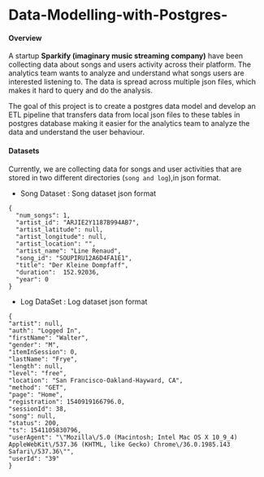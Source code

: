 # Data-Modelling-with-Postgres-

#### Overview
A startup **Sparkify (imaginary music streaming company)** have been collecting data about songs and users activity across their platform. The analytics team wants to analyze and understand what songs users are interested listening to. The data is spread across multiple json files, which makes it hard to query and do the analysis.

The goal of this project is to create a postgres data model and develop an ETL pipeline that transfers data from local json files to these tables in postgres database making it easier for the analytics team to analyze the data and understand the user behaviour. 


#### Datasets
Currently, we are collecting data for songs and user activities that are stored in two different directories (`song and log`),in json format.

* Song Dataset : Song dataset json format
```
{
  "num_songs": 1, 
  "artist_id": "ARJIE2Y1187B994AB7", 
  "artist_latitude": null, 
  "artist_longitude": null, 
  "artist_location": "", 
  "artist_name": "Line Renaud", 
  "song_id": "SOUPIRU12A6D4FA1E1", 
  "title": "Der Kleine Dompfaff", 
  "duration":  152.92036, 
  "year": 0
}
```

* Log DataSet : Log dataset json format
```
{
"artist": null, 
"auth": "Logged In", 
"firstName": "Walter", 
"gender": "M", 
"itemInSession": 0, 
"lastName": "Frye", 
"length": null, 
"level": "free", 
"location": "San Francisco-Oakland-Hayward, CA", 
"method": "GET",
"page": "Home", 
"registration": 1540919166796.0, 
"sessionId": 38,
"song": null, 
"status": 200, 
"ts": 1541105830796, 
"userAgent": "\"Mozilla\/5.0 (Macintosh; Intel Mac OS X 10_9_4) AppleWebKit\/537.36 (KHTML, like Gecko) Chrome\/36.0.1985.143 Safari\/537.36\"", 
"userId": "39"
}
```


